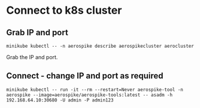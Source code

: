 # Connect to k8s cluster

## Grab IP and port

```
minikube kubectl -- -n aerospike describe aerospikecluster aerocluster
```

Grab the IP and port.

## Connect - change IP and port as required

```
minikube kubectl -- run -it --rm --restart=Never aerospike-tool -n aerospike --image=aerospike/aerospike-tools:latest -- asadm -h 192.168.64.10:30680 -U admin -P admin123
```
